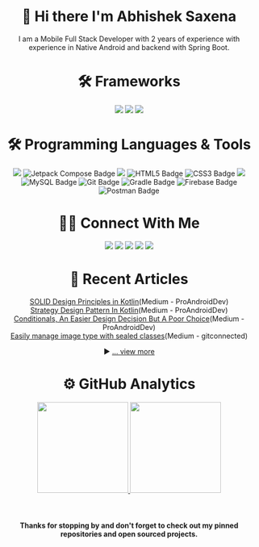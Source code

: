 <h1 align="center">👋 Hi there I'm Abhishek Saxena</h1>

<p align="center">
I am a Mobile Full Stack Developer with 2 years of experience with experience in Native Android and backend with Spring Boot.
</p>

<h1 align="center">🛠 Frameworks</h1>
<p align="center">
<img src="https://img.shields.io/badge/Android-3DDC84?logo=android&logoColor=fff&style=for-the-badge"/>
<img src="https://img.shields.io/badge/Spring%20Boot-6DB33F?logo=springboot&logoColor=fff&style=for-the-badge"/>
<img src="https://img.shields.io/badge/Angular-DD0031?logo=angular&logoColor=fff&style=for-the-badge"/>
</p>

<h1 align="center">🛠 Programming Languages & Tools</h1>
<p align="center">
<img src="https://img.shields.io/badge/Kotlin-7F52FF?logo=kotlin&logoColor=fff&style=for-the-badge"/>
<img src="https://img.shields.io/badge/Jetpack%20Compose-4285F4?logo=jetpackcompose&logoColor=fff&style=for-the-badge" alt="Jetpack Compose Badge">
<img src="https://img.shields.io/badge/OpenJDK-FFF?logo=openjdk&logoColor=000&style=for-the-badge"/>
<img src="https://img.shields.io/badge/HTML5-E34F26?logo=html5&logoColor=fff&style=for-the-badge" alt="HTML5 Badge">
<img src="https://img.shields.io/badge/CSS3-1572B6?logo=css3&logoColor=fff&style=for-the-badge" alt="CSS3 Badge">
<img src="https://img.shields.io/badge/TypeScript-3178C6?logo=typescript&logoColor=fff&style=for-the-badge"/>
<img src="https://img.shields.io/badge/MySQL-4479A1?logo=mysql&logoColor=fff&style=for-the-badge" alt="MySQL Badge">
<img src="https://img.shields.io/badge/Git-F05032?logo=git&logoColor=fff&style=for-the-badge" alt="Git Badge">
<img src="https://img.shields.io/badge/Gradle-02303A?logo=gradle&logoColor=fff&style=for-the-badge" alt="Gradle Badge">
<img src="https://img.shields.io/badge/Firebase-FFCA28?logo=firebase&logoColor=000&style=for-the-badge" alt="Firebase Badge">
<img src="https://img.shields.io/badge/Postman-FF6C37?logo=postman&logoColor=fff&style=for-the-badge" alt="Postman Badge">
</p>
<h1 align="center">🤝🏻 Connect With Me</h1>
<p align="center">
<a href="https://5abhisheksaxena.medium.com/" target="_blank" rel="noopener noreferrer"><img src="https://img.shields.io/badge/Medium-000?logo=medium&logoColor=fff&style=for-the-badge"/></a>
<a href="https://www.linkedin.com/in/5abhisheksaxena/" target="_blank" rel="noopener noreferrer"><img src="https://img.shields.io/badge/LinkedIn-0A66C2?logo=linkedin&logoColor=fff&style=for-the-badge"/></a>
<a href="https://twitter.com/intent/follow?screen_name=5abhisheks&tw_p=followbutton" target="_blank" rel="noopener noreferrer"><img src="https://img.shields.io/badge/Twitter-1DA1F2?logo=twitter&logoColor=fff&style=for-the-badge"/></a>
<a href="https://www.instagram.com/developing.developer/" target="_blank" rel="noopener noreferrer"><img src="https://img.shields.io/badge/Instagram-E4405F?logo=instagram&logoColor=fff&style=for-the-badge"/></a>
<a href="https://www.youtube.com/channel/UC8Gl9fv7A1ipE3EaOMzxCSg" target="_blank" rel="noopener noreferrer"><img src="https://img.shields.io/badge/YouTube-F00?logo=youtube&logoColor=fff&style=for-the-badge"/></a>
</p>

<h1 align="center">📖 Recent Articles</h1>
<div align="center">
<a href="https://proandroiddev.com/solid-design-principles-in-kotlin-79100c670df1">SOLID Design Principles in Kotlin</a>(Medium - ProAndroidDev)
<br>
<a href="https://proandroiddev.com/strategy-design-pattern-in-kotlin-afaa5ed90932">Strategy Design Pattern In Kotlin</a>(Medium - ProAndroidDev)
<br>
<a href="https://5abhisheksaxena.medium.com/conditionals-an-easier-design-decision-but-a-poor-choice-16a8d65c9de1">Conditionals, An Easier Design Decision But A Poor Choice</a>(Medium - ProAndroidDev)
<br>
<a href="https://5abhisheksaxena.medium.com/easily-manage-image-type-with-sealed-classes-4e361c6f4db9">Easily manage image type with sealed classes</a>(Medium - gitconnected)

▶ [... view more](https://5abhisheksaxena.medium.com/)
</div>

<h1 align="center">⚙️ GitHub Analytics</h1>
<div align="center">
<a href="https://github.com/5AbhishekSaxena">
<img height="180em" src="https://github-readme-stats.vercel.app/api?username=5AbhishekSaxena&&show_icons=true&title_color=ffffff&icon_color=ffffff&text_color=daf7dc&bg_color=151515"/>
<img height="180em" src="https://github-readme-stats-eight-theta.vercel.app/api/top-langs/?username=5AbhishekSaxena&layout=compact&&show_icons=true&title_color=ffffff&icon_color=ffffff&text_color=daf7dc&bg_color=151515"/>
</a>
</div>

<br>
<br>
<h4 align="center">
Thanks for stopping by and don't forget to check out my pinned repositories and open sourced projects.
</h4>
